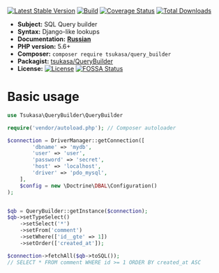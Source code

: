 [![Latest Stable Version](https://poser.pugx.org/tsukasa/query_builder/v/stable)](https://packagist.org/packages/tsukasa/query_builder)
[![Build](https://travis-ci.org/tsukasa-mixer/QueryBuilder.svg?branch=master)](https://packagist.org/packages/tsukasa/query_builder) 
[![Coverage Status](https://coveralls.io/repos/github/tsukasa-mixer/QueryBuilder/badge.svg?branch=master)](https://coveralls.io/github/tsukasa-mixer/QueryBuilder?branch=master)
[![Total Downloads](https://poser.pugx.org/tsukasa/query_builder/downloads)](https://packagist.org/packages/tsukasa/query_builder)

* **Subject:** SQL Query builder
* **Syntax:** Django-like lookups
* **Documentation:** **[Russian](./docs/ru/readme.md)**
* **PHP version:** 5.6+
* **Composer:** `composer require tsukasa/query_builder`
* **Packagist:** 
[tsukasa/QueryBuilder](https://packagist.org/packages/tsukasa/query_builder) 
* **License:** [![License](https://poser.pugx.org/tsukasa/query_builder/license)](https://github.com/tsukasa/query_builder) [![FOSSA Status](https://app.fossa.io/api/projects/git%2Bgithub.com%2Ftsukasa-mixer%2FQueryBuilder.svg?type=shield)](https://app.fossa.io/projects/git%2Bgithub.com%2Ftsukasa-mixer%2FQueryBuilder?ref=badge_shield)

# Basic usage

```php
use Tsukasa\QueryBuilder\QueryBuilder

require('vendor/autoload.php'); // Composer autoloader

$connection = DriverManager::getConnection([
        'dbname' => 'mydb',
        'user' => 'user',
        'password' => 'secret',
        'host' => 'localhost',
        'driver' => 'pdo_mysql',
    ], 
    $config = new \Doctrine\DBAL\Configuration()
);


$qb = QueryBuilder::getInstance($connection);
$qb->setTypeSelect()
    ->setSelect('*')
    ->setFrom('comment')
    ->setWhere(['id__gte' => 1])
    ->setOrder(['created_at']);

$connection->fetchAll($qb->toSQL());
// SELECT * FROM comment WHERE id >= 1 ORDER BY created_at ASC
```
